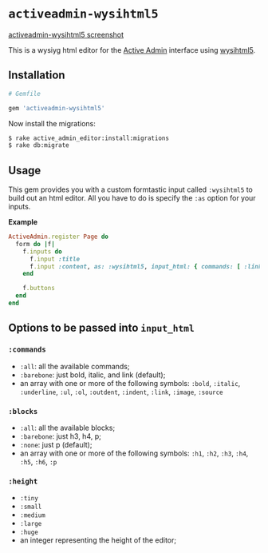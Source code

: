 # `activeadmin-wysihtml5`

[activeadmin-wysihtml5 screenshot](https://raw.github.com/stefanoverna/activeadmin-wysihtml5/master/screenshot.png)

This is a wysiyg html editor for the [Active Admin](http://activeadmin.info/)
interface using [wysihtml5](https://github.com/xing/wysihtml5).

## Installation

```ruby
# Gemfile

gem 'activeadmin-wysihtml5'
```

Now install the migrations:

```bash
$ rake active_admin_editor:install:migrations
$ rake db:migrate
```

## Usage
This gem provides you with a custom formtastic input called `:wysihtml5` to build out an html editor.
All you have to do is specify the `:as` option for your inputs.

**Example**

```ruby
ActiveAdmin.register Page do
  form do |f|
    f.inputs do
      f.input :title
      f.input :content, as: :wysihtml5, input_html: { commands: [ :link ], blocks: [ :h3, :p] }
    end

    f.buttons
  end
end
```

## Options to be passed into `input_html`

### `:commands`

* `:all`: all the available commands;
* `:barebone`: just bold, italic, and link (default);
* an array with one or more of the following symbols: `:bold`, `:italic`, `:underline`, `:ul`, `:ol`, `:outdent`, `:indent`, `:link`, `:image`, `:source`

### `:blocks`

* `:all`: all the available blocks;
* `:barebone`: just h3, h4, p;
* `:none`: just p (default);
* an array with one or more of the following symbols: `:h1`, `:h2`, `:h3`, `:h4`, `:h5`, `:h6`, `:p`

### `:height`

* `:tiny`
* `:small`
* `:medium`
* `:large`
* `:huge`
* an integer representing the height of the editor;

